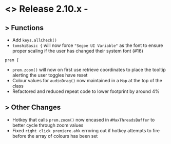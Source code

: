 # <> Release 2.10.x - 

## > Functions
- Add `keys.allCheck()`
- `tomshiBasic {` will now force `"Segoe UI Variable"` as the font to ensure proper scaling if the user has changed their system font (#16)

`prem {`
- `prem.zoom()` will now on first use retrieve coordinates to place the tooltip alerting the user toggles have reset
- Colour values for `audioDrag()` now maintained in a `Map` at the top of the class
- Refactored and reduced repeat code to lower footprint by around 4%

## > Other Changes
- Hotkey that calls `prem.zoom()` now encased in `#MaxThreadsBuffer` to better cycle through zoom values
- Fixed `right click premiere.ahk` erroring out if hotkey attempts to fire before the array of colours has been set
